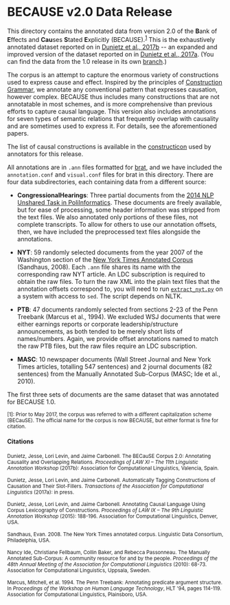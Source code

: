 # BECAUSE v2.0 Data Release

This directory contains the annotated data from version 2.0 of the **B**ank of **E**ffects and **Cau**ses **S**tated **E**xplicitly (BECAUSE).<sup>[1](#footnote1)</sup> This is the exhaustively annotated dataset reported on in [Dunietz et al., 2017b](http://www.cs.cmu.edu/~jdunietz/publications/because-v2.pdf) -- an expanded and improved version of the dataset reported on in [Dunietz et al., 2017a](http://www.cs.cmu.edu/~jdunietz/publications/causeway-system.pdf). (You can find the data from the 1.0 release in its own [branch](https://github.com/duncanka/BECauSE/tree/1.0).)

The corpus is an attempt to capture the enormous variety of constructions used to express cause and effect. Inspired by the principles of [Construction Grammar](https://en.wikipedia.org/wiki/Construction_grammar), we annotate any conventional pattern that expresses causation, however complex. BECAUSE thus includes many constructions that are not annotatable in most schemes, and is more comprehensive than previous efforts to capture causal language. This version also includes annotations for seven types of semantic relations that frequently overlap with causality and are sometimes used to express it. For details, see the aforementioned papers.

The list of causal constructions is available in the [constructicon](https://docs.google.com/spreadsheets/d/1oGmrdLIruo32okPcFSCERupOuepiPwSD96H_WVTq10E/edit) used by annotators for this release.

All annotations are in `.ann` files formatted for [brat](http://brat.nlplab.org/), and we have included the `annotation.conf` and `visual.conf` files for brat in this directory. There are four data subdirectories, each containing data from a different source:

* **CongressionalHearings**: Three partial documents from the [2014 NLP Unshared Task in PoliInformatics](https://sites.google.com/site/unsharedtask2014/). These documents are freely available, but for ease of processing, some header information was stripped from the text files. We also annotated only portions of these files, not complete transcripts. To allow for others to use our annotation offsets, then, we have included the preprocessed text files alongside the annotations.

* **NYT**: 59 randomly selected documents from the year 2007 of the Washington section of the [New York Times Annotated Corpus](https://catalog.ldc.upenn.edu/ldc2008t19) (Sandhaus, 2008). Each `.ann` file shares its name with the corresponding raw NYT article. An LDC subscription is required to obtain the raw files. To turn the raw XML into the plain text files that the annotation offsets correspond to, you will need to run [`extract_nyt.py`](scripts/extract_nyt.py) on a system with access to `sed`. The script depends on NLTK.

* **PTB**: 47 documents randomly selected from sections 2-23 of the Penn Treebank (Marcus et al., 1994). We excluded WSJ documents that were either earnings reports or corporate leadership/structure announcements, as both tended to be merely short lists of names/numbers. Again, we provide offset annotations named to match the raw PTB files, but the raw files require an LDC subscription.

* **MASC**: 10 newspaper documents (Wall Street Journal and New York Times articles, totalling 547 sentences) and 2 journal documents (82 sentences) from the Manually Annotated Sub-Corpus (MASC; Ide et al., 2010).

The first three sets of documents are the same dataset that was annotated for BECAUSE 1.0.

<sub><a name="footnote1">[1]</a>: Prior to May 2017, the corpus was referred to with a different capitalization scheme (BECauSE). The official name for the corpus is now BECAUSE, but either format is fine for citation.</sub>

#### Citations

<sub>Dunietz, Jesse, Lori Levin, and Jaime Carbonell. The BECauSE Corpus 2.0: Annotating Causality and Overlapping Relations. *Proceedings of LAW XI – The 11th Linguistic Annotation Workshop* (2017b): Association for Computational Linguistics, Valencia, Spain.</sub>

<sub>Dunietz, Jesse, Lori Levin, and Jaime Carbonell. Automatically Tagging Constructions of Causation and Their Slot-Fillers. *Transactions of the Association for Computational Linguistics* (2017a): in press.</sub>

<sub>Dunietz, Jesse, Lori Levin, and Jaime Carbonell. Annotating Causal Language Using Corpus Lexicography of Constructions. *Proceedings of LAW IX – The 9th Linguistic Annotation Workshop* (2015): 188-196. Association for Computational Linguistics, Denver, USA.</sub>

<sub>Sandhaus, Evan. 2008. The New York Times annotated corpus. Linguistic Data Consortium, Philadelphia, USA.</sub>

<sub>Nancy Ide, Christiane Fellbaum, Collin Baker, and Rebecca Passonneau. The Manually Annotated Sub-Corpus: A community resource for and by the people. *Proceedings of the 48th Annual Meeting of the Association for Computational Linguistics* (2010): 68-73. Association for Computational Linguistics, Uppsala, Sweden.</sub>

<sub>Marcus, Mitchell, et al. 1994. The Penn Treebank: Annotating predicate argument structure. In *Proceedings of the Workshop on Human Language Technology*, HLT '94, pages 114-119. Association for Computational Linguistics, Plainsboro, USA.</sub>
